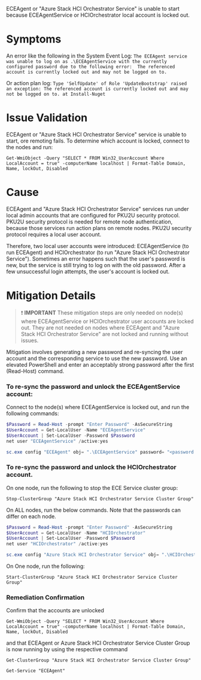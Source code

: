 ECEAgent or "Azure Stack HCI Orchestrator Service" is unable to start because ECEAgentService or HCIOrchestrator local account is locked out.

# Symptoms
An error like the following in the System Event Log:
`The ECEAgent service was unable to log on as .\ECEAgentService with the currently configured password due to the following error: 
The referenced account is currently locked out and may not be logged on to.`

Or action plan log:
`Type 'SelfUpdate' of Role 'UpdateBootstrap' raised an exception: The referenced account is currently locked out and may not be logged on to. at Install-Nuget`

# Issue Validation
ECEAgent or "Azure Stack HCI Orchestrator Service" service is unable to start, ore remoting fails. To determine which account is locked, connect to the nodes and run:
```
Get-WmiObject -Query "SELECT * FROM Win32_UserAccount Where LocalAccount = true" -computerName localhost | Format-Table Domain, Name, lockOut, Disabled
```

# Cause
ECEAgent and "Azure Stack HCI Orchestrator Service" services run under local admin accounts that are configured for PKU2U security protocol. PKU2U security protocol is needed for remote node authentication, because those services run action plans on remote nodes. PKU2U security protocol requires a local user account.

Therefore, two local user accounts were introduced: ECEAgentService (to run ECEAgent) and HCIOrchestrator (to run "Azure Stack HCI Orchestrator Service"). Sometimes an error happens such that the user's password is new, but the service is still trying to log on with the old password. After a few unsuccessful login attempts, the user's account is locked out.

# Mitigation Details
   > :exclamation: **IMPORTANT**
   > These mitigation steps are only needed on node(s) where ECEAgentService or HCIOrchestrator user accounts are locked out. They are not needed on nodes where ECEAgent and "Azure Stack HCI Orchestrator Service" are not locked and running without issues.

Mitigation involves generating a new password and re-syncing the user account and the corresponding service to use the new password. Use an elevated PowerShell and enter an acceptably strong password after the first (Read-Host) command.

### To re-sync the password and unlock the ECEAgentService account:
Connect to the node(s) where ECEAgentService is locked out, and run the following commands:
```Powershell
$Password = Read-Host -prompt "Enter Password" -AsSecureString
$UserAccount = Get-LocalUser -Name "ECEAgentService"
$UserAccount | Set-LocalUser -Password $Password
net user "ECEAgentService" /active:yes

sc.exe config "ECEAgent" obj= ".\ECEAgentService" password= "<password from the Read-Host command>"
```
### To re-sync the password and unlock the HCIOrchestrator account.
On one node, run the following to stop the ECE Service cluster group:
```
Stop-ClusterGroup "Azure Stack HCI Orchestrator Service Cluster Group"
```
On ALL nodes, run the below commands. Note that the passwords can differ on each node.
```Powershell
$Password = Read-Host -prompt "Enter Password" -AsSecureString
$UserAccount = Get-LocalUser -Name "HCIOrchestrator"
$UserAccount | Set-LocalUser -Password $Password
net user "HCIOrchestrator" /active:yes

sc.exe config "Azure Stack HCI Orchestrator Service" obj= ".\HCIOrchestrator" password= "<password from the Read-Host command>"
```

On One node, run the following:
```
Start-ClusterGroup "Azure Stack HCI Orchestrator Service Cluster Group"
```
### Remediation Confirmation
Confirm that the accounts are unlocked
```
Get-WmiObject -Query "SELECT * FROM Win32_UserAccount Where LocalAccount = true" -computerName localhost | Format-Table Domain, Name, lockOut, Disabled
```
and that ECEAgent or Azure Stack HCI Orchestrator Service Cluster Group is now running by using the respective command
```
Get-ClusterGroup "Azure Stack HCI Orchestrator Service Cluster Group"

Get-Service "ECEAgent"
```